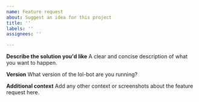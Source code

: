 ```yaml
---
name: Feature request
about: Suggest an idea for this project
title: ''
labels: ''
assignees: ''

---
```


**Describe the solution you'd like**
A clear and concise description of what you want to happen.

**Version**
What version of the lol-bot are you running?

**Additional context**
Add any other context or screenshots about the feature request here.
